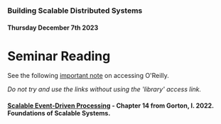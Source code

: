 ### Building Scalable Distributed Systems
#### Thursday December 7th 2023

# Seminar Reading


See the following [important note](https://github.com/alexcasper/NCHCS767/blob/main/docs/00/00.md) on accessing O'Reilly.

*Do not try and use the links without using the 'library' access link.*

#### [Scalable Event-Driven Processing](https://learning.oreilly.com/library/view/foundations-of-scalable/9781098106058/ch14.html) - Chapter 14 from Gorton, I. 2022. Foundations of Scalable Systems.